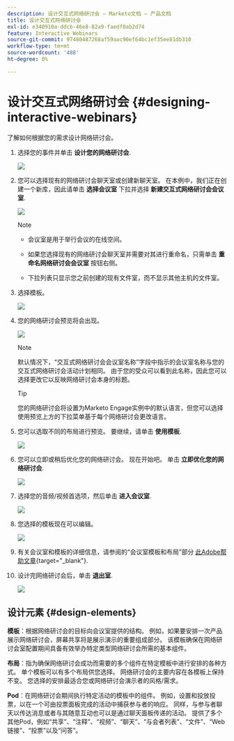 ```yaml
---
description: 设计交互式网络研讨会 — Marketo文档 — 产品文档
title: 设计交互式网络研讨会
exl-id: e340910a-ddcb-46e8-82a9-faedf0ab2d74
feature: Interactive Webinars
source-git-commit: 97480487268af59aac90ef64bc1ef35ee81db310
workflow-type: tm+mt
source-wordcount: '488'
ht-degree: 0%

---
```


# 设计交互式网络研讨会 {#designing-interactive-webinars}

了解如何根据您的需求设计网络研讨会。

1. 选择您的事件并单击 **设计您的网络研讨会**.

   ![](assets/designing-interactive-webinars-1.png)

1. 您可以选择现有的网络研讨会聊天室或创建新聊天室。 在本例中，我们正在创建一个新库，因此请单击 **选择会议室** 下拉并选择 **新建交互式网络研讨会会议室**.

   ![](assets/designing-interactive-webinars-2.png)

   >[!NOTE]
   >
   >* 会议室是用于举行会议的在线空间。
   >
   >* 如果您选择现有的网络研讨会聊天室并需要对其进行重命名，只需单击 **重命名网络研讨会会议室** 按钮右侧。
   >
   >* 下拉列表只显示您之前创建的现有文件室，而不显示其他主机的文件室。

1. 选择模板。

   ![](assets/designing-interactive-webinars-3.png)

1. 您的网络研讨会预览将会出现。

   ![](assets/designing-interactive-webinars-4.png)

   >[!NOTE]
   >
   >默认情况下，“交互式网络研讨会会议室名称”字段中指示的会议室名称与您的交互式网络研讨会活动计划相同。 由于您的受众可以看到此名称，因此您可以选择更改它以反映网络研讨会本身的标题。

   >[!TIP]
   >
   >您的网络研讨会将设置为Marketo Engage实例中的默认语言，但您可以选择使用预览上方的下拉菜单基于每个网络研讨会更改语言。

1. 您可以选取不同的布局进行预览。 要继续，请单击 **使用模板**.

   ![](assets/designing-interactive-webinars-5.png)

1. 您可以立即或稍后优化您的网络研讨会。 现在开始吧。 单击 **立即优化您的网络研讨会**.

   ![](assets/designing-interactive-webinars-6.png)

1. 选择您的音频/视频首选项，然后单击 **进入会议室**.

   ![](assets/designing-interactive-webinars-7.png)

1. 您选择的模板现在可以编辑。

   ![](assets/designing-interactive-webinars-8.png)

1. 有关会议室和模板的详细信息，请参阅的“会议室模板和布局”部分 [此Adobe帮助文章](https://helpx.adobe.com/in/adobe-connect/using/creating-arranging-meetings.html#creating_and_arranging_meetings){target="_blank"}.

1. 设计完网络研讨会后，单击 **退出室**.

   ![](assets/designing-interactive-webinars-9.png)

## 设计元素 {#design-elements}

**模板**：根据网络研讨会的目标向会议室提供的结构。 例如，如果要安排一次产品展示网络研讨会，屏幕共享将是展示演示的重要组成部分。 该模板确保在网络研讨会室配置期间具备有效举办特定类型网络研讨会所需的基本组件。

**布局**：指为确保网络研讨会成功而需要的多个组件在特定模板中进行安排的各种方式。 单个模板可以有多个布局供您选择。 网络研讨会的主要内容在各模板上保持不变。 您选择的安排最适合您或网络研讨会演示者的风格/需求。

**Pod**：在网络研讨会期间执行特定活动的模板中的组件。 例如，设置和投放投票，以在一个可由投票面板完成的活动中捕获参与者的响应。 同样，与参与者聊天以传达消息或者与其随意互动也可以是通过聊天面板传递的活动。 提供了多个其他Pod，例如“共享”、“注释”、“视频”、“聊天”、“与会者列表”、“文件”、“Web链接”、“投票”以及“问答”。
